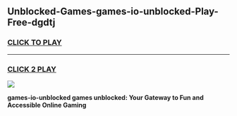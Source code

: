 
## Unblocked-Games-games-io-unblocked-Play-Free-dgdtj
<h3>
<a href="https://premium76.site?title=games-io-unblocked&ref=18A1">CLICK TO PLAY</a></h3>
<hr>

<h3>
<a href="https://premium76.site?title=games-io-unblocked&ref=18A1">CLICK 2 PLAY</a>
  
</h3>

<a href="https://premium76.site?title=games-io-unblocked&ref=18A1"><img src="https://clearcache.store/games.png"></a>


**games-io-unblocked games unblocked: Your Gateway to Fun and Accessible Online Gaming**
